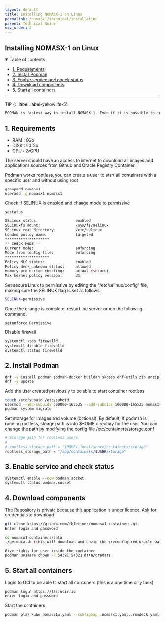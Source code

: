 ```yaml
---
layout: default
title: Installing NOMASX-1 on Linux
permalink: /nomasx1/technical/installation
parent: Technical Guide
nav_order: 2
---
```


## Installing NOMASX-1 on Linux <!-- omit in toc -->

<details open markdown="block">
  <summary>
    Table of contents
  </summary>

- [1. Requirements](#1-requirements)
- [2. Install Podman](#2-install-podman)
- [3. Enable service and check status](#3-enable-service-and-check-status)
- [4. Download components](#4-download-components)
- [5. Start all containers](#5-start-all-containers)
</details>

---
TIP
{: .label .label-yellow .fs-5}

```scss
PODMAN is fastest way to install NOMASX-1. Even if it is possible to install each component separately, using podman is better because all is preconfigured
```

## 1. Requirements
* RAM : 8Go
* DISK : 60 Go
* CPU : 2vCPU

The server should have an access to internet to download all images and applications sources from Github and Oracle Registry Container.

Podman works rootless, you can create a user to start all containers with a specific user and without using root
```bash
groupadd nomasx1
useradd -g nomasx1 nomasx1
```

Check if SELINUX is enabled and change mode to permissive
```bash
sestatus

SELinux status:                 enabled
SELinuxfs mount:                /sys/fs/selinux
SELinux root directory:         /etc/selinux
Loaded policy name:             targeted
********************
** CHECK MODE **
Current mode:                   enforcing
Mode from config file:          enforcing
********************
Policy MLS status:              enabled
Policy deny_unknown status:     allowed
Memory protection checking:     actual (secure)
Max kernel policy version:      31
```

Set secure Linux to permissive by editing the "/etc/selinux/config" file, making sure the SELINUX flag is set as follows.
```bash
SELINUX=permissive
```
Once the change is complete, restart the server or run the following command.
```bash
setenforce Permissive
```

Disable firewall
```bash
systemctl stop firewalld
systemctl disable firewalld
systemctl status firewalld
```

## 2. Install Podman
```bash
dnf -y install podman podman-docker buildah skopeo dnf-utils zip unzip tar gzip git
dnf -y update
```
Add the user created previously to be able to start container rootless
```bash
touch /etc/subuid /etc/subgid
usermod --add-subuids 100000-165535 --add-subgids 100000-165535 nomasx1
podman system migrate
```
Set storage for images and volume (optional). By default, if podman is running rootless, stoage path is into $HOME directory for the user. You can change the path by modifying the config file /etc/containers/storage.conf
```bash
# Storage path for rootless users
#
# rootless_storage_path = "$HOME/.local/share/containers/storage"
rootless_storage_path = "/app/containers/$USER/storage"

```

## 3. Enable service and check status
```bash
systemctl enable --now podman.socket
systemctl status podman.socket
```

## 4. Download components
The Repository is private because this application is under licence. Ask for credentials to download
```bash
git clone https://github.com/fblettner/nomasx1-containers.git
Enter login and password

cd nomasx1-containers/data
./getdata.sh (this will download and unzip the preconfigured Oracle Database)

Give rights for user inside the container
podman unshare chown -R 54321:54321 data/oradata
```

## 5. Start all containers
Login to OCI to be able to start all containers (this is a one time only task)
```bash
podman login https://lhr.ocir.io
Enter login and password
```

Start the containers
```bash
podman play kube nomasx1w.yaml --configmap .nomasx1.yaml,.rundeck.yaml
```
